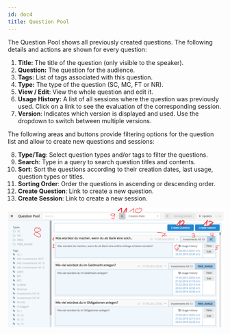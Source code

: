 ```yaml
---
id: doc4
title: Question Pool
---
```


The Question Pool shows all previously created questions. The following details and actions are shown for every question:

1. **Title:** The title of the question (only visible to the speaker).
2. **Question:** The question for the audience.
3. **Tags:** List of tags associated with this question.
4. **Type:** The type of the question (SC, MC, FT or NR).
5. **View / Edit**: View the whole question and edit it.
6. **Usage History:** A list of all sessions where the question was previously used. Click on a link to see the evaluation of the corresponding session.
7. **Version**: Indicates which version is displayed and used. Use the dropdown to switch between multiple versions.

The following areas and buttons provide filtering options for the question list and allow to create new questions and sessions:

8. **Type/Tag**: Select question types and/or tags to filter the questions.
9. **Search**: Type in a query to search question titles and contents.
10. **Sort**: Sort the questions according to their creation dates, last usage, question types or titles.
11. **Sorting Order**: Order the questions in ascending or descending order.
12. **Create Question**: Link to create a new question.
13. **Create Session**: Link to create a new session.

![Question Pool](assets/question_pool.png)
